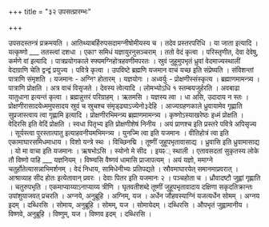 +++
title = "३२ उपसत्प्रारम्भः"

+++

उपसदस्तन्त्रं प्रक्रमयति । आतिथ्याबर्हिरुपसदामग्नीषोमीयस्य च । तदेव प्रस्तरपरिधि । या जाता इत्यादि । यत्कृष्णो ___ ततस्त्वां दशधा । एकाꣳ समिधं यज्ञायुरनुसञ्चराम् । ततो वेदं कृत्वा । परिस्तृणीत, देवा देवेषु, कर्मणे वां इत्यादि । पात्रप्रयोगकाले स्फ्यमग्निहोत्रहवणीमपरतः । स्रुवं जुहूमुपभृतं ध्रुवां वेदमाज्यस्थालीं वेदाग्राणि चेति द्वन्द्वं प्रयुज्य । पवित्रे कृत्वा । उपविष्टे ब्रह्मणि यजमान वाचं यच्छ इति संप्रेष्यति । संविशन्तां पात्राणि संमृशति । यजमानः - अग्निꣳ होतारम् । यज्ञयोगः । अध्वर्युः - प्रोक्षणीस्संस्कृत्य । ब्रह्माणमामन्त्र्य । पात्राणि प्रोक्षति । अत्र वाचं विसृजते । देवस्य त्वेत्यादि । लोमभ्योऽधि १ स्तम्बयजुर्हरति । अवबाढा यातुधाना इत्यन्तं कृत्वा । ब्रह्मन्नुत्तरं परिग्राहम् । ऋतमसि । यज्ञस्य त्वा । धा असि, उदादाय न स्तः । प्रोक्षणीरासादयेध्ममुपसादय स्रुवं च स्रुचश्च संमृड्ढ्याऽज्येनो३देहि । आज्यग्रहणकाले ध्रुवायामेव गृह्णाति सुप्रजास्त्वाय त्वा गृह्णामि इत्यादि । प्रोक्षणीरभिमन्त्र्य ब्रह्माणमामन्त्र्य । कृष्णोऽस्याखरेष्ठः इध्मं प्रोक्षति । वेदिरसि इति वेदिं प्रोक्षति । स्वधा पितृभ्य इति प्रोक्षणीशेषं निनीय । अयं प्राणश्च इति प्रस्तरे पवित्रे अपिसृज्य । सूर्यस्त्वा पुरस्तात्पातु इत्याहवनीयमभिमन्त्र्य । युनज्मि त्वा इति यजमानः । वीतिहोत्रं त्वा इति एकामाघारसमिधमाधाय । विशो यन्त्रे स्थः । विच्छिनद्मि । तूष्णीं जुहूपभृतावासाद्य । ध्रुवासि इति ध्रुवामासाद्य । यो मा वाचा इति यजमानः । ऋषभोऽसि । स्योनो मे सीद । इयꣴ् स्थाली । एतावसदतां सुकृतस्य लोके तौ विष्णो पाहि ___ यज्ञनियम् । विष्ण्वसि वैष्णवं धामासि प्राजापत्यम् । अयं यज्ञो, ममाग्ने चतुर्होतेत्यासन्नाभिमर्शनम् । वेदं निधाय, सामिधेनीभ्यः प्रतिपद्यते । स्रौवमाघारयेत् समानमाप्रवरात् । आश्राव्याह सीद होतः इत्येतावान् प्रवरः । देवाः पितर इति यजमानः २ । पञ्चहोता च । ध्रौवादष्टौ जुह्वां गृह्णाति । चतुरुपभृति । एकमाप्याय्याऽनाप्याय्य त्रीणि । घृतवतीशब्दे तूष्णीं जुहूपभृतावादाय दक्षिणा सकृदतिक्रान्तः उपांशुयाजवत् प्रचरति । अग्नये, अनुब्रूहि । अग्निम्, यज । अर्धेन जौहवस्याग्निं यजत्यर्धेन सोमम् । अग्नय इदम् । दब्धिरसि । सोमाय, अनुब्रूहि । सोमम्, यज । सोमायेदम् । दब्धिरसि । औपभृतं जुह्वामानीय । विष्णवे, अनुब्रूहि । विष्णुम्, यज । विष्णव इदम् । दब्धिरसि ।
